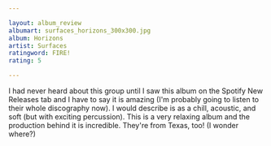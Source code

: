 ```yaml
---

layout: album_review
albumart: surfaces_horizons_300x300.jpg
album: Horizons
artist: Surfaces
ratingword: FIRE!
rating: 5

---
```


I had never heard about this group until I saw this album on the Spotify New Releases tab and I have to say it is amazing (I'm probably going to listen to their whole discography now). I would describe is as a chill, acoustic, and soft (but with exciting percussion). This is a very relaxing album and the production behind it is incredible. They're from Texas, too! (I wonder where?)